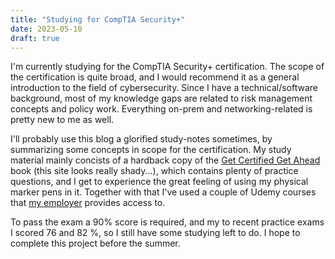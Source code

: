 ```yaml
---
title: "Studying for CompTIA Security+"
date: 2023-05-10
draft: true
---
```


I'm currently studying for the CompTIA Security+ certification. The scope of the certification is
quite broad, and I would recommend it as a general introduction to the field of cybersecurity. Since I 
have a technical/software background, most of my knowledge gaps are related to risk management concepts
and policy work. Everything on-prem and networking-related is pretty new to me as well.

I'll probably use this blog a glorified study-notes sometimes, by summarizing some concepts in scope for
the certification. My study material mainly concists of a hardback copy of the [Get Certified Get Ahead](https://getcertifiedgetahead.com) book (this site looks really shady...), which contains plenty of practice questions, and I get to experience the great feeling of using my physical marker pens in it. Together with that I've used a couple of Udemy courses that [my employer](https://visa.com) provides access to.

To pass the exam a 90% score is required, and my to recent practice exams I scored 76 and 82 %, so I still
have some studying left to do. I hope to complete this project before the summer.
